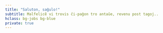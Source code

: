 ```yaml
---
title: "Saluton, saĝulo!"
subtitle: Malfelicẽ vi trovis ĉi-paĝon tro antaŭe, revenu post tagoj...
hclass: bg-jobs bg-blue
private: true
---
```


